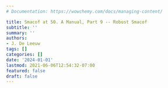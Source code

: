 ```yaml
---
# Documentation: https://wowchemy.com/docs/managing-content/

title: Smacof at 50. A Manual, Part 9 -- Robust Smacof
subtitle: ''
summary: ''
authors:
- J. De Leeuw
tags: []
categories: []
date: '2024-01-01'
lastmod: 2021-06-06T12:54:32-07:00
featured: false
draft: false
---
```

